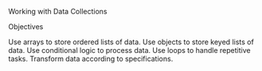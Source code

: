 Working with Data Collections

Objectives

Use arrays to store ordered lists of data.
Use objects to store keyed lists of data.
Use conditional logic to process data.
Use loops to handle repetitive tasks.
Transform data according to specifications.

